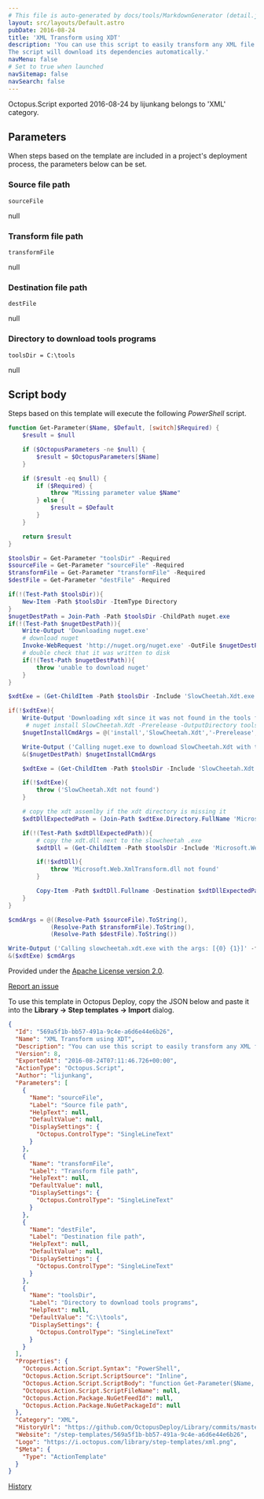 ```yaml
---
# This file is auto-generated by docs/tools/MarkdownGenerator (detail.js)
layout: src/layouts/Default.astro
pubDate: 2016-08-24
title: 'XML Transform using XDT'
description: 'You can use this script to easily transform any XML file using XDT.
The script will download its dependencies automatically.'
navMenu: false
# Set to true when launched
navSitemap: false
navSearch: false
---
```


Octopus.Script exported 2016-08-24 by lijunkang belongs to 'XML' category.

## Parameters

When steps based on the template are included in a project's deployment process, the parameters below can be set.


<div class="param">

### Source file path

`sourceFile`

null

</div>
        
<div class="param">

### Transform file path

`transformFile`

null

</div>
        
<div class="param">

### Destination file path

`destFile`

null

</div>
        
<div class="param">

### Directory to download tools programs

`toolsDir = C:\tools`

null

</div>
        

## Script body

Steps based on this template will execute the following *PowerShell* script.

```powershell
function Get-Parameter($Name, $Default, [switch]$Required) {
    $result = $null

    if ($OctopusParameters -ne $null) {
        $result = $OctopusParameters[$Name]
    }

    if ($result -eq $null) {
        if ($Required) {
            throw "Missing parameter value $Name"
        } else {
            $result = $Default
        }
    }

    return $result
}

$toolsDir = Get-Parameter "toolsDir" -Required
$sourceFile = Get-Parameter "sourceFile" -Required
$transformFile = Get-Parameter "transformFile" -Required
$destFile = Get-Parameter "destFile" -Required

if(!(Test-Path $toolsDir)){
    New-Item -Path $toolsDir -ItemType Directory
}
$nugetDestPath = Join-Path -Path $toolsDir -ChildPath nuget.exe
if(!(Test-Path $nugetDestPath)){
    Write-Output 'Downloading nuget.exe'
	# download nuget
    Invoke-WebRequest 'http://nuget.org/nuget.exe' -OutFile $nugetDestPath
    # double check that it was written to disk
    if(!(Test-Path $nugetDestPath)){
        throw 'unable to download nuget'
    }
}

$xdtExe = (Get-ChildItem -Path $toolsDir -Include 'SlowCheetah.Xdt.exe' -Recurse) | Select-Object -First 1

if(!$xdtExe){
    Write-Output 'Downloading xdt since it was not found in the tools folder'
     # nuget install SlowCheetah.Xdt -Prerelease -OutputDirectory toolsDir\
    $nugetInstallCmdArgs = @('install','SlowCheetah.Xdt','-Prerelease','-OutputDirectory',(Resolve-Path $toolsDir).ToString())

    Write-Output ('Calling nuget.exe to download SlowCheetah.Xdt with the following args: [{0} {1}]' -f $nugetDestPath, ($nugetInstallCmdArgs -join ' '))
    &($nugetDestPath) $nugetInstallCmdArgs

    $xdtExe = (Get-ChildItem -Path $toolsDir -Include 'SlowCheetah.Xdt.exe' -Recurse) | Select-Object -First 1

    if(!$xdtExe){
        throw ('SlowCheetah.Xdt not found')
    }

    # copy the xdt assemlby if the xdt directory is missing it
    $xdtDllExpectedPath = (Join-Path $xdtExe.Directory.FullName 'Microsoft.Web.XmlTransform.dll')

    if(!(Test-Path $xdtDllExpectedPath)){
        # copy the xdt.dll next to the slowcheetah .exe
        $xdtDll = (Get-ChildItem -Path $toolsDir -Include 'Microsoft.Web.XmlTransform.dll' -Recurse) | Select-Object -First 1

        if(!$xdtDll){
		    throw 'Microsoft.Web.XmlTransform.dll not found'
		}

        Copy-Item -Path $xdtDll.Fullname -Destination $xdtDllExpectedPath
    }
}

$cmdArgs = @((Resolve-Path $sourceFile).ToString(),
            (Resolve-Path $transformFile).ToString(),
            (Resolve-Path $destFile).ToString())

Write-Output ('Calling slowcheetah.xdt.exe with the args: [{0} {1}]' -f $xdtExe, ($cmdArgs -join ' '))
&($xdtExe) $cmdArgs

```

Provided under the [Apache License version 2.0](https://github.com/OctopusDeploy/Library/blob/master/LICENSE.txt).

[Report an issue](https://github.com/OctopusDeploy/Library/issues/new?assignees=&labels=&projects=&template=bug-report.yml&title=Issue%20with%20XML%20Transform%20using%20XDT&step-template=XML%20Transform%20using%20XDT)

<div class="get-json">

To use this template in Octopus Deploy, copy the JSON below and paste it into the **Library → Step templates → Import** dialog.

```json
{
  "Id": "569a5f1b-bb57-491a-9c4e-a6d6e44e6b26",
  "Name": "XML Transform using XDT",
  "Description": "You can use this script to easily transform any XML file using XDT.\nThe script will download its dependencies automatically.",
  "Version": 8,
  "ExportedAt": "2016-08-24T07:11:46.726+00:00",
  "ActionType": "Octopus.Script",
  "Author": "lijunkang",
  "Parameters": [
    {
      "Name": "sourceFile",
      "Label": "Source file path",
      "HelpText": null,
      "DefaultValue": null,
      "DisplaySettings": {
        "Octopus.ControlType": "SingleLineText"
      }
    },
    {
      "Name": "transformFile",
      "Label": "Transform file path",
      "HelpText": null,
      "DefaultValue": null,
      "DisplaySettings": {
        "Octopus.ControlType": "SingleLineText"
      }
    },
    {
      "Name": "destFile",
      "Label": "Destination file path",
      "HelpText": null,
      "DefaultValue": null,
      "DisplaySettings": {
        "Octopus.ControlType": "SingleLineText"
      }
    },
    {
      "Name": "toolsDir",
      "Label": "Directory to download tools programs",
      "HelpText": null,
      "DefaultValue": "C:\\tools",
      "DisplaySettings": {
        "Octopus.ControlType": "SingleLineText"
      }
    }
  ],
  "Properties": {
    "Octopus.Action.Script.Syntax": "PowerShell",
    "Octopus.Action.Script.ScriptSource": "Inline",
    "Octopus.Action.Script.ScriptBody": "function Get-Parameter($Name, $Default, [switch]$Required) {\n    $result = $null\n\n    if ($OctopusParameters -ne $null) {\n        $result = $OctopusParameters[$Name]\n    }\n\n    if ($result -eq $null) {\n        if ($Required) {\n            throw \"Missing parameter value $Name\"\n        } else {\n            $result = $Default\n        }\n    }\n\n    return $result\n}\n\n$toolsDir = Get-Parameter \"toolsDir\" -Required\n$sourceFile = Get-Parameter \"sourceFile\" -Required\n$transformFile = Get-Parameter \"transformFile\" -Required\n$destFile = Get-Parameter \"destFile\" -Required\n\nif(!(Test-Path $toolsDir)){\n    New-Item -Path $toolsDir -ItemType Directory\n}\n$nugetDestPath = Join-Path -Path $toolsDir -ChildPath nuget.exe\nif(!(Test-Path $nugetDestPath)){\n    Write-Output 'Downloading nuget.exe'\n\t# download nuget\n    Invoke-WebRequest 'http://nuget.org/nuget.exe' -OutFile $nugetDestPath\n    # double check that it was written to disk\n    if(!(Test-Path $nugetDestPath)){\n        throw 'unable to download nuget'\n    }\n}\n\n$xdtExe = (Get-ChildItem -Path $toolsDir -Include 'SlowCheetah.Xdt.exe' -Recurse) | Select-Object -First 1\n\nif(!$xdtExe){\n    Write-Output 'Downloading xdt since it was not found in the tools folder'\n     # nuget install SlowCheetah.Xdt -Prerelease -OutputDirectory toolsDir\\\n    $nugetInstallCmdArgs = @('install','SlowCheetah.Xdt','-Prerelease','-OutputDirectory',(Resolve-Path $toolsDir).ToString())\n\n    Write-Output ('Calling nuget.exe to download SlowCheetah.Xdt with the following args: [{0} {1}]' -f $nugetDestPath, ($nugetInstallCmdArgs -join ' '))\n    &($nugetDestPath) $nugetInstallCmdArgs\n\n    $xdtExe = (Get-ChildItem -Path $toolsDir -Include 'SlowCheetah.Xdt.exe' -Recurse) | Select-Object -First 1\n\n    if(!$xdtExe){\n        throw ('SlowCheetah.Xdt not found')\n    }\n\n    # copy the xdt assemlby if the xdt directory is missing it\n    $xdtDllExpectedPath = (Join-Path $xdtExe.Directory.FullName 'Microsoft.Web.XmlTransform.dll')\n\n    if(!(Test-Path $xdtDllExpectedPath)){\n        # copy the xdt.dll next to the slowcheetah .exe\n        $xdtDll = (Get-ChildItem -Path $toolsDir -Include 'Microsoft.Web.XmlTransform.dll' -Recurse) | Select-Object -First 1\n\n        if(!$xdtDll){\n\t\t    throw 'Microsoft.Web.XmlTransform.dll not found'\n\t\t}\n\n        Copy-Item -Path $xdtDll.Fullname -Destination $xdtDllExpectedPath\n    }\n}\n\n$cmdArgs = @((Resolve-Path $sourceFile).ToString(),\n            (Resolve-Path $transformFile).ToString(),\n            (Resolve-Path $destFile).ToString())\n\nWrite-Output ('Calling slowcheetah.xdt.exe with the args: [{0} {1}]' -f $xdtExe, ($cmdArgs -join ' '))\n&($xdtExe) $cmdArgs\n",
    "Octopus.Action.Script.ScriptFileName": null,
    "Octopus.Action.Package.NuGetFeedId": null,
    "Octopus.Action.Package.NuGetPackageId": null
  },
  "Category": "XML",
  "HistoryUrl": "https://github.com/OctopusDeploy/Library/commits/master/step-templates//opt/buildagent/work/75443764cd38076d/step-templates/xml-transform-using-xdt.json",
  "Website": "/step-templates/569a5f1b-bb57-491a-9c4e-a6d6e44e6b26",
  "Logo": "https://i.octopus.com/library/step-templates/xml.png",
  "$Meta": {
    "Type": "ActionTemplate"
  }
}
```

[History](https://github.com/OctopusDeploy/Library/commits/master/step-templates/https://github.com/OctopusDeploy/Library/commits/master/step-templates//opt/buildagent/work/75443764cd38076d/step-templates/xml-transform-using-xdt.json)

</div>
